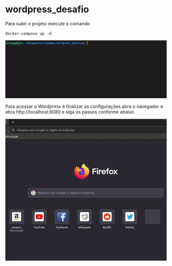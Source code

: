# wordpress_desafio

Para subir o projeto execute o comando

```
docker-compose up -d
```



![](docs/docker-compose.gif)


Para acessar o Wordpress e finalizar as configurações abra o navegador e abra http://localhost:8080 e siga os passos conforme abaixo.

![](docs/wordpress.gif)